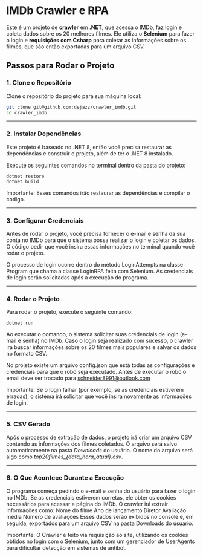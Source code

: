 # IMDb Crawler e RPA

Este é um projeto de **crawler** em **.NET**, que acessa o IMDb, faz login e coleta dados sobre os 20 melhores filmes. Ele utiliza o **Selenium** para fazer o login e **requisições com Csharp** para coletar as informações sobre os filmes, que são então exportadas para um arquivo CSV.

## Passos para Rodar o Projeto

### 1. **Clone o Repositório**

Clone o repositório do projeto para sua máquina local:

```bash
git clone git@github.com:dejazz/crawler_imdb.git
cd crawler_imdb
```

---

### 2. **Instalar Dependências**
Este projeto é baseado no .NET 8, então você precisa restaurar as dependências e construir o projeto, além de ter o .NET 8 instalado.

Execute os seguintes comandos no terminal dentro da pasta do projeto:

```
dotnet restore
dotnet build
```
Importante: Esses comandos irão restaurar as dependências e compilar o código.

---

### 3. **Configurar Credenciais**
Antes de rodar o projeto, você precisa fornecer o e-mail e senha da sua conta no IMDb para que o sistema possa realizar o login e coletar os dados. O código pedir que você insira essas informações no terminal quando você rodar o projeto.

O processo de login ocorre dentro do método LoginAttempts na classe Program que chama a classe LoginRPA feita com Selenium. As credenciais de login serão solicitadas após a execução do programa.

---

### 4. **Rodar o Projeto**
Para rodar o projeto, execute o seguinte comando:

```
dotnet run
```

Ao executar o comando, o sistema solicitar suas credenciais de login (e-mail e senha) no IMDb. Caso o login seja realizado com sucesso, o crawler irá buscar informações sobre os 20 filmes mais populares e salvar os dados no formato CSV.

No projeto existe um arquivo config.json que está todas as configurações e credenciais para que o robô seja executado. Antes de executar o robô o email deve ser trocado para schneider8991@outlook.com

Importante: Se o login falhar (por exemplo, se as credenciais estiverem erradas), o sistema irá solicitar que você insira novamente as informações de login.

---

### 5. **CSV Gerado**
Após o processo de extração de dados, o projeto irá criar um arquivo CSV contendo as informações dos filmes coletados. O arquivo será salvo automaticamente na pasta *Downloads* do usuário. O nome do arquivo será algo como *top20filmes_{data_hora_atual}.csv*.

---

### 6. **O Que Acontece Durante a Execução**
O programa começa pedindo o e-mail e senha do usuário para fazer o login no IMDb.
Se as credenciais estiverem corretas, ele obter os cookies necessários para acessar a página do IMDb.
O crawler irá extrair informações como:
Nome do filme
Ano de lançamento
Diretor
Avaliação média
Número de avaliações
Esses dados serão exibidos no console e, em seguida, exportados para um arquivo CSV na pasta Downloads do usuário.

Importante: O Crawler é feito via requisição ao site, utilizando os cookies obtidos no login com o Selenium, junto com um gerenciador de UserAgents para dificultar detecção em sistemas de antibot.


